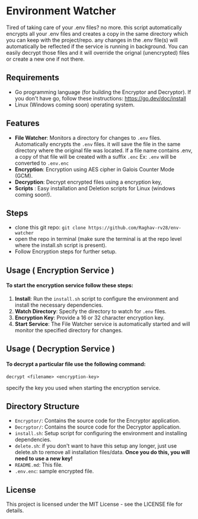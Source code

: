 # Environment Watcher
Tired of taking care of your .env files? no more. this script automatically encrypts all your .env files and creates a copy in the same directory which you can keep with the project/repo. any changes in the .env file(s) will automatically be reflected if the service is running in background.
You can easily decrypt those files and it will override the orignal (unencrypted) files or create a new one if not there.

## Requirements

-   Go programming language (for building the Encryptor and Decryptor). 
If you don't have go, follow these instructions: https://go.dev/doc/install
-   Linux (Windows coming soon) operating system.

## Features

-   **File Watcher**: Monitors a directory for changes to `.env` files. Automatically encrypts  the `.env` files. it will save the file in the same directory where the original file was located. If a file name contains .env, a copy of that file will be created with a suffix `.enc` Ex: `.env` will be converted to `.env.enc`
-   **Encryption**: Encryption using AES cipher in Galois Counter Mode (GCM). 
-   **Decryption**: Decrypt encrypted files using a encryption key,
-  **Scripts** : Easy installation and Deletion scripts for Linux (windows coming soon!).

## Steps
- clone this git repo: `git clone https://github.com/Raghav-rv28/env-watcher`
- open the repo in terminal (make sure the terminal is at the repo level where the install.sh script is present).
- Follow Encryption steps for further setup.

## Usage ( Encryption Service )
#### To start the encryption service follow these steps:
1.  **Install**: Run the `install.sh` script to configure the environment and install the necessary dependencies.
2.  **Watch Directory**: Specify the directory to watch for `.env` files.
3.  **Encryption Key**: Provide a 16 or 32 character encryption key.
4.  **Start Service**: The File Watcher service is automatically started and will monitor the specified directory for changes.

## Usage ( Decryption Service )
#### To decrypt a particular file use the following command:
```
decrypt <filename> <encryption-key>
```
specify the key you used when starting the encryption service.
## Directory Structure

-   `Encryptor/`: Contains the source code for the Encryptor application.
-   `Decryptor/`: Contains the source code for the Decryptor application.
-   `install.sh`: Setup script for configuring the environment and installing dependencies.
-  `delete.sh`: if you don't want to have this setup any longer, just use delete.sh to remove all installation files/data. **Once you do this, you will need to use a new key!** 
-   `README.md`: This file.
-   `.env.enc`: sample encrypted file.

## License

This project is licensed under the MIT License - see the LICENSE file for details.
